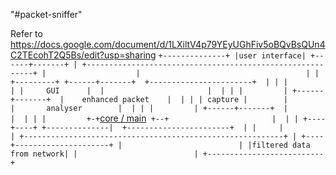 "#packet-sniffer" 

Refer to https://docs.google.com/document/d/1LXiltV4p79YEyUGhFiv5oBQvBsQUn4C2TEcohT2Q5Bs/edit?usp=sharing
`
              +--------------+
              |user interface|
              +------+-------+
                      |
 +----------------------------------------------------------+
 |                    |                                     |
 | +---------+ +------+-------+  +-----------------------+  |
 | |         | |     GUI      |  |                       |  |
 | |         | +------+-------+  |    enhanced packet    |  |
 | | capture |        |          |       analyser        |  |
 | |         | +------+-------+  |                       |  |
 | |         +-+ `[core / main](https://github.com/bailey-f/packet-sniffer/tree/homedev/Code/networksniffer/Core)`  +--+                       |  |
 | +----+----+ +--------------|  +-----------------------+  |
 |     |                                                    |
 +----------------------------------------------------------+
       |
  +----+---------------------+
  |                          |
  |filtered data from network|
  |                          |
  +--------------------------+
`